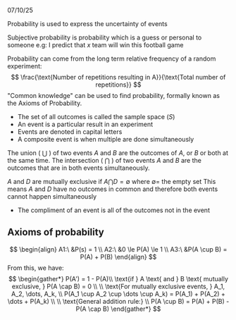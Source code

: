 07/10/25

Probability is used to express the uncertainty of events

Subjective probability is probability which is a guess or personal to someone
	e.g: I predict that $x$ team will win this football game

Probability can come from the long term relative frequency of a random experiment:
$$
\frac{\text{Number of repetitions resulting in A}}{\text{Total number of repetitions}}
$$
"Common knowledge" can be used to find probability, formally known as the Axioms of Probability.

- The set of all outcomes is called the sample space ($S$)
- An event is a particular result in an experiment
- Events are denoted in capital letters
- A composite event is when multiple are done simultaneously

The union ( $\bigcup$ ) of two events $A$ and $B$ are the outcomes of $A$, or $B$ or both at the same time.
The intersection ( $\bigcap$ ) of two events $A$ and $B$ are the outcomes that are in both events simultaneously.

$A$ and $D$ are mutually exclusive if $A \bigcap D = \emptyset$ where $\emptyset =$ the empty set
	This means $A$ and $D$ have no outcomes in common and therefore both events cannot happen simultaneously

- The compliment of an event is all of the outcomes not in the event

## Axioms of probability

$$
\begin{align}
A1:\ &P(s) = 1 \\
A2:\ &0 \le P(A) \le 1 \\
A3:\ &P(A \cup B) = P(A) + P(B)
\end{align}
$$
From this, we have:
$$
\begin{gather*}
P(A') = 1 - P(A)\\
\text{if } A \text{ and } B \text{ mutually exclusive, } P(A \cap B) = 0 \\ \\
\text{For mutually exclusive events, } A_1, A_2, \dots, A_k, \\
P(A_1 \cup A_2 \cup \dots \cup A_k) = P(A_1) + P(A_2) + \dots + P(A_k) \\ \\
\text{General addition rule:} \\
P(A \cup B) = P(A) + P(B) - P(A \cap B)
\end{gather*}
$$